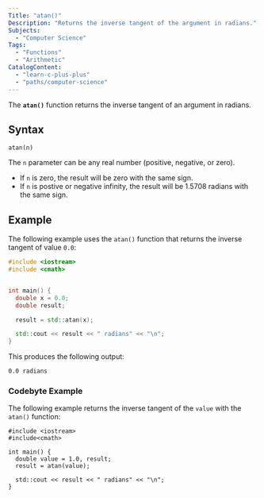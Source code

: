 ```yaml
---
Title: "atan()"
Description: "Returns the inverse tangent of the argument in radians."
Subjects:
  - "Computer Science"
Tags:
  - "Functions"
  - "Arithmetic"
CatalogContent:
  - "learn-c-plus-plus"
  - "paths/computer-science"
---
```


The **`atan()`** function returns the inverse tangent of an argument in radians.

## Syntax

```pseudo
atan(n)
```

The `n` parameter can be any real number (positive, negative, or zero).

- If `n` is zero, the result will be zero with the same sign.
- If `n` is postive or negative infinity, the result will be 1.5708 radians with the same sign.

## Example

The following example uses the `atan()` function that returns the inverse tangent of value `0.0`:

```cpp
#include <iostream>
#include <cmath>


int main() {
  double x = 0.0;
  double result;

  result = std::atan(x);

  std::cout << result << " radians" << "\n";
}
```

This produces the following output:

```shell
0.0 radians
```

### Codebyte Example

The following example returns the inverse tangent of the `value` with the `atan()` function:

```codebyte/cpp
#include <iostream>
#include<cmath>

int main() {
  double value = 1.0, result;
  result = atan(value);

  std::cout << result << " radians" << "\n";
}
```
